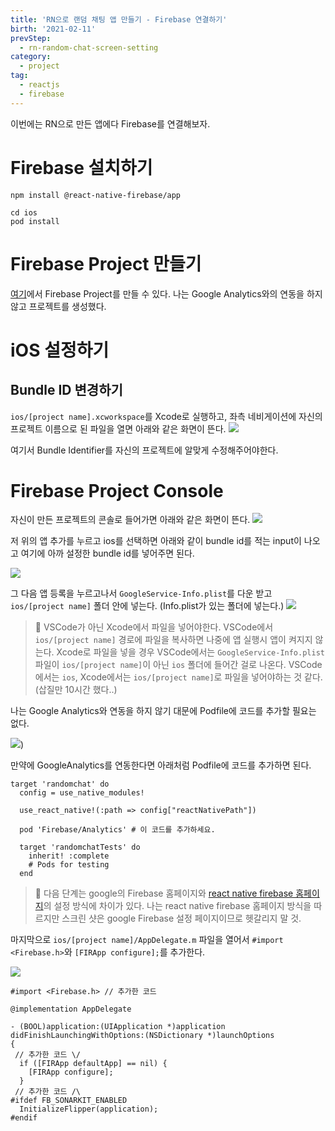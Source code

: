 ```yaml
---
title: 'RN으로 랜덤 채팅 앱 만들기 - Firebase 연결하기'
birth: '2021-02-11'
prevStep:
  - rn-random-chat-screen-setting
category:
  - project
tag:
  - reactjs
  - firebase
---
```


이번에는 RN으로 만든 앱에다 Firebase를 연결해보자.

# Firebase 설치하기

```
npm install @react-native-firebase/app
```

```
cd ios
pod install
```

# Firebase Project 만들기

[여기](https://firebase.google.com/?hl=ko)에서 Firebase Project를 만들 수 있다. 나는 Google Analytics와의 연동을 하지 않고 프로젝트를 생성했다.

# iOS 설정하기

## Bundle ID 변경하기

`ios/[project name].xcworkspace`를 Xcode로 실행하고, 좌측 네비게이션에 자신의 프로젝트 이름으로 된 파일을 열면 아래와 같은 화면이 뜬다.
![](https://images.velog.io/images/ordidxzero/post/a91342fc-c560-4828-8f6f-a74e5e8cc141/Screen%20Shot%202021-02-10%20at%2012.58.30.png)

여기서 Bundle Identifier를 자신의 프로젝트에 알맞게 수정해주어야한다.

# Firebase Project Console

자신이 만든 프로젝트의 콘솔로 들어가면 아래와 같은 화면이 뜬다.
![](https://images.velog.io/images/ordidxzero/post/a515e788-4186-4a9a-846e-fc9f9f0002c8/Screen%20Shot%202021-02-10%20at%2013.01.28.png)

저 위의 앱 추가를 누르고 ios를 선택하면 아래와 같이 bundle id를 적는 input이 나오고 여기에 아까 설정한 bundle id를 넣어주면 된다.

![](https://images.velog.io/images/ordidxzero/post/950063a5-599a-4adf-8e5b-d18dec4a7465/Screen%20Shot%202021-02-10%20at%2013.03.57.png)

그 다음 앱 등록을 누르고나서 `GoogleService-Info.plist`를 다운 받고 `ios/[project name]` 폴더 안에 넣는다. (Info.plist가 있는 폴더에 넣는다.)
![](https://images.velog.io/images/ordidxzero/post/e51fa0eb-b933-4ffe-a3dd-82c94007129b/Screen%20Shot%202021-02-10%20at%2013.04.54.png)

> 🚨 VSCode가 아닌 Xcode에서 파일을 넣어야한다. VSCode에서 `ios/[project name]` 경로에 파일을 복사하면 나중에 앱 실행시 앱이 켜지지 않는다. Xcode로 파일을 넣을 경우 VSCode에서는 `GoogleService-Info.plist` 파일이 `ios/[project name]`이 아닌 `ios` 폴더에 들어간 걸로 나온다. VSCode에서는 `ios`, Xcode에서는 `ios/[project name]`로 파일을 넣어야하는 것 같다. (삽질만 10시간 했다..)

나는 Google Analytics와 연동을 하지 않기 대문에 Podfile에 코드를 추가할 필요는 없다.

![](https://images.velog.io/images/ordidxzero/post/6f2cb5a4-dbca-4ae5-b7e0-8d4d858c503c/Screen%20Shot%202021-02-10%20at%2013.06.13.png))

만약에 GoogleAnalytics를 연동한다면 아래처럼 Podfile에 코드를 추가하면 된다.

```
target 'randomchat' do
  config = use_native_modules!

  use_react_native!(:path => config["reactNativePath"])

  pod 'Firebase/Analytics' # 이 코드를 추가하세요.

  target 'randomchatTests' do
    inherit! :complete
    # Pods for testing
  end
```

> 🚨 다음 단계는 google의 Firebase 홈페이지와 [react native firebase 홈페이지](https://rnfirebase.io/#configure-firebase-with-ios-credentials)의 설정 방식에 차이가 있다. 나는 react native firebase 홈페이지 방식을 따르지만 스크린 샷은 google Firebase 설정 페이지이므로 헷갈리지 말 것.

마지막으로 `ios/[project name]/AppDelegate.m` 파일을 열어서 `#import <Firebase.h>`와 `[FIRApp configure];`를 추가한다.

![](https://images.velog.io/images/ordidxzero/post/4f128e1b-0bf0-4048-ad97-85b768fb151d/Screen%20Shot%202021-02-10%20at%2013.10.12.png)

```
#import <Firebase.h> // 추가한 코드

@implementation AppDelegate

- (BOOL)application:(UIApplication *)application didFinishLaunchingWithOptions:(NSDictionary *)launchOptions
{
 // 추가한 코드 \/
  if ([FIRApp defaultApp] == nil) {
    [FIRApp configure];
  }
 // 추가한 코드 /\
#ifdef FB_SONARKIT_ENABLED
  InitializeFlipper(application);
#endif
```
